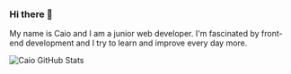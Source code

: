 ### Hi there 👋

My name is Caio and I am a junior web developer. I'm fascinated by front-end development and I try to learn and improve every day more.

![Caio GitHub Stats](https://github-readme-stats.vercel.app/api?username=caiobent&theme=dark&show_icons=true)

